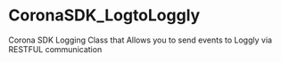# CoronaSDK_LogtoLoggly
Corona SDK Logging Class that Allows you to send events to Loggly via RESTFUL communication
